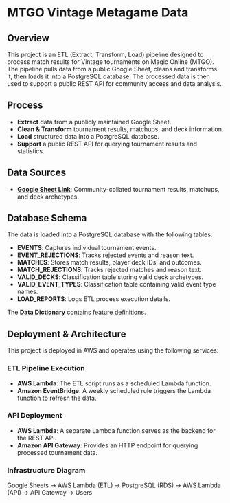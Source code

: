 # MTGO Vintage Metagame Data

## Overview

This project is an ETL (Extract, Transform, Load) pipeline designed to process match results for Vintage tournaments on Magic Online (MTGO). The pipeline pulls data from a public Google Sheet, cleans and transforms it, then loads it into a PostgreSQL database. The processed data is then used to support a public REST API for community access and data analysis.

## Process

- **Extract** data from a publicly maintained Google Sheet.
- **Clean & Transform** tournament results, matchups, and deck information.
- **Load** structured data into a PostgreSQL database.
- **Support** a public REST API for querying tournament results and statistics.

## Data Sources

- [**Google Sheet Link**](): Community-collated tournament results, matchups, and deck archetypes.

## Database Schema

The data is loaded into a PostgreSQL database with the following tables:

- **EVENTS**: Captures individual tournament events.
- **EVENT_REJECTIONS**: Tracks rejected events and reason text.
- **MATCHES**: Stores match results, player deck IDs, and outcomes.
- **MATCH_REJECTIONS**: Tracks rejected matches and reason text.
- **VALID_DECKS**: Classification table storing valid deck archetypes.
- **VALID_EVENT_TYPES**: Classification table containing valid event type names.
- **LOAD_REPORTS**: Logs ETL process execution details.

The [**Data Dictionary**](https://github.com/cderickson/Vintage-Metagame-API/wiki/Data-Dictionary) contains feature definitions.

## Deployment & Architecture

This project is deployed in AWS and operates using the following services:

### **ETL Pipeline Execution**
- **AWS Lambda**: The ETL script runs as a scheduled Lambda function.
- **Amazon EventBridge**: A weekly scheduled rule triggers the Lambda function to refresh the data.

### **API Deployment**
- **AWS Lambda**: A separate Lambda function serves as the backend for the REST API.
- **Amazon API Gateway**: Provides an HTTP endpoint for querying processed tournament data.

### **Infrastructure Diagram**

Google Sheets → AWS Lambda (ETL) → PostgreSQL (RDS) → AWS Lambda (API) → API Gateway → Users
